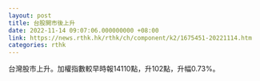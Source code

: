 ```yaml
---
layout: post
title: 台股開市後上升
date: 2022-11-14 09:07:06.000000000 +08:00
link: https://news.rthk.hk/rthk/ch/component/k2/1675451-20221114.htm
categories: rthk
---
```


台灣股市上升。加權指數較早時報14110點，升102點，升幅0.73%。
